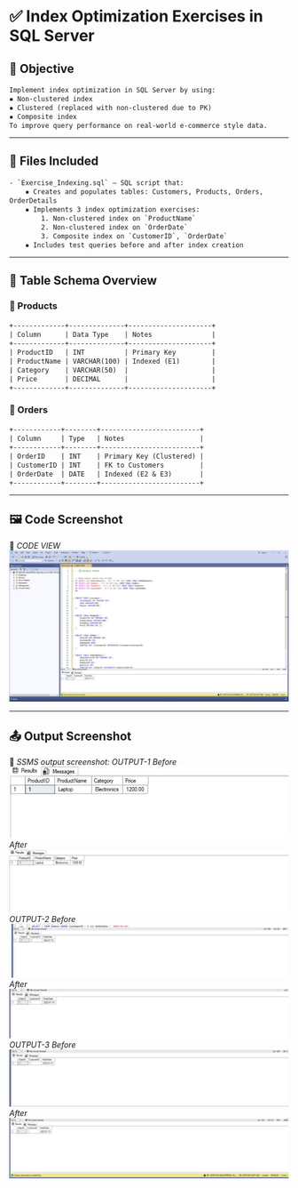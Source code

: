 # ✅ Index Optimization Exercises in SQL Server

## 📘 Objective  
	Implement index optimization in SQL Server by using:
	▪ Non-clustered index  
	▪ Clustered (replaced with non-clustered due to PK)  
	▪ Composite index  
	To improve query performance on real-world e-commerce style data.

---

## 📁 Files Included

	- `Exercise_Indexing.sql` — SQL script that:
		▪ Creates and populates tables: Customers, Products, Orders, OrderDetails  
		▪ Implements 3 index optimization exercises:
			1. Non-clustered index on `ProductName`
			2. Non-clustered index on `OrderDate`
			3. Composite index on `CustomerID`, `OrderDate`
		▪ Includes test queries before and after index creation

---

## 🧾 Table Schema Overview

### 🔹 Products

	+-------------+--------------+---------------------+
	| Column      | Data Type    | Notes               |
	+-------------+--------------+---------------------+
	| ProductID   | INT          | Primary Key         |
	| ProductName | VARCHAR(100) | Indexed (E1)        |
	| Category    | VARCHAR(50)  |                     |
	| Price       | DECIMAL      |                     |
	+-------------+--------------+---------------------+

### 🔹 Orders

	+------------+--------+-------------------------+
	| Column     | Type   | Notes                   |
	+------------+--------+-------------------------+
	| OrderID    | INT    | Primary Key (Clustered) |
	| CustomerID | INT    | FK to Customers         |
	| OrderDate  | DATE   | Indexed (E2 & E3)       |
	+------------+--------+-------------------------+

---


## 🖼️ Code Screenshot
📌 *CODE VIEW*
![alt text](<WhatsApp Image 2025-06-29 at 17.22.35_df16aebe.jpg>)

---

## 📤 Output Screenshot
📌 *SSMS output screenshot:* 
    *OUTPUT-1*
    *Before*
    ![alt text](<WhatsApp Image 2025-06-29 at 17.19.03_02522603.jpg>)
    *After*
    ![alt text](<WhatsApp Image 2025-06-29 at 17.19.42_c2d47d5a.jpg>)
    *OUTPUT-2*
    *Before*
    ![alt text](<WhatsApp Image 2025-06-29 at 17.20.15_e741c773.jpg>)
    *After*
    ![alt text](<WhatsApp Image 2025-06-29 at 17.20.42_c196e7d7.jpg>)
    *OUTPUT-3*
    *Before*
    ![alt text](<WhatsApp Image 2025-06-29 at 17.21.06_acc74122.jpg>)
    *After*
    ![alt text](<WhatsApp Image 2025-06-29 at 17.21.31_152ab377.jpg>)
